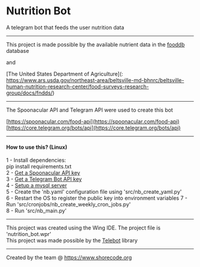# Nutrition Bot
A telegram bot that feeds the user nutrition data

***
This project is made possible by the available nutrient data in the [fooddb](www.foodb.ca)  database 

and

[The United States Department of Agriculture](: https://www.ars.usda.gov/northeast-area/beltsville-md-bhnrc/beltsville-human-nutrition-research-center/food-surveys-research-group/docs/fndds/) 

***

The Spoonacular API and Telegram API were used to create this bot

[https://spoonacular.com/food-api](https://spoonacular.com/food-api) 
[https://core.telegram.org/bots/api](https://core.telegram.org/bots/api) 


***
####  How to use this? (Linux)
1 - Install dependencies:  
pip install requirements.txt  
2 - [Get a Spoonacular API key](https://spoonacular.com/food-api)  
3 - [Get a Telegram Bot API key](https://core.telegram.org/bots/api)  
4 - [Setup a mysql server](https://dev.mysql.com/doc/mysql-getting-started/en/)   
5 - Create the 'nb.yaml' configuration file using 'src/nb_create_yaml.py'  
6 - Restart the OS to register the public key into environment variables
7 - Run 'src/cronjobs/nb_create_weekly_cron_jobs.py'  
8 - Run 'src/nb_main.py'

***
This project was created using the Wing IDE. The project file is 'nutrition_bot.wpr'  
This project was made possible by the [Telebot](https://github.com/eternnoir/pyTelegramBotAPI) library  

***
Created by the team @ https://www.shorecode.org
